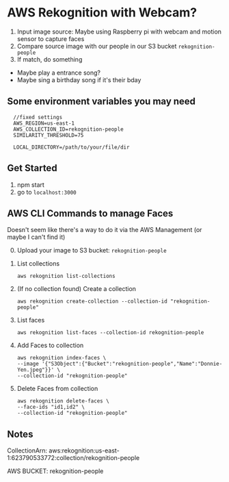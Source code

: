 # AWS Rekognition with Webcam?

1. Input image source: Maybe using Raspberry pi with webcam and motion sensor to capture faces
2. Compare source image with our people in our S3 bucket `rekognition-people`
3. If match, do something
  * Maybe play a entrance song?
  * Maybe sing a birthday song if it's their bday

## Some environment variables you may need
```
  //fixed settings
  AWS_REGION=us-east-1
  AWS_COLLECTION_ID=rekognition-people
  SIMILARITY_THRESHOLD=75

  LOCAL_DIRECTORY=/path/to/your/file/dir
```

## Get Started
1. npm start
2. go to `localhost:3000`


## AWS CLI Commands to manage Faces
Doesn't seem like there's a way to do it via the AWS Management (or maybe I can't find it)

0. Upload your image to S3 bucket: `rekognition-people`
1. List collections
    ```
    aws rekognition list-collections
    ```
2. (If no collection found) Create a collection
    ```
    aws rekognition create-collection --collection-id "rekognition-people"
    ```
3. List faces
    ```
    aws rekognition list-faces --collection-id rekognition-people
    ```
4. Add Faces to collection
    ```
    aws rekognition index-faces \
    --image '{"S3Object":{"Bucket":"rekognition-people","Name":"Donnie-Yen.jpeg"}}' \
    --collection-id "rekognition-people"
    ```

5. Delete Faces from collection
    ```
    aws rekognition delete-faces \
    --face-ids "id1,id2" \
    --collection-id "rekognition-people"
    ```

## Notes
CollectionArn: aws:rekognition:us-east-1:623790533772:collection/rekognition-people

AWS BUCKET: rekognition-people
